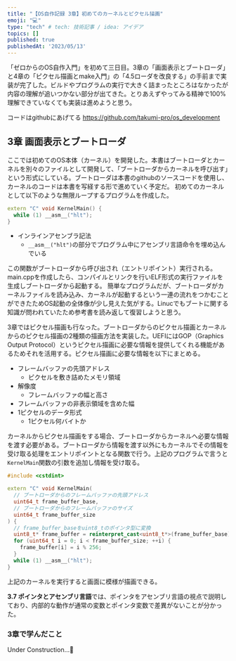 ```yaml
---
title: "【OS自作記録 3章】初めてのカーネルとピクセル描画"
emoji: "💻"
type: "tech" # tech: 技術記事 / idea: アイデア
topics: []
published: true
publishedAt: '2023/05/13'
---
```


「ゼロからのOS自作入門」を初めて三日目。3章の「画面表示とブートローダ」と4章の「ピクセル描画とmake入門」の「4.5ローダを改良する」の手前まで実装が完了した。ビルドやプログラムの実行で大きく詰まったところはなかったが内容の理解が追いつかない部分が出てきた。とりあえずやってみる精神で100%理解できていなくても実装は進めようと思う。

コードはgithubにあげてる
https://github.com/takumi-pro/os_development


## 3章 画面表示とブートローダ
ここでは初めてのOS本体（カーネル）を開発した。本書はブートローダとカーネルを別々のファイルとして開発して、「ブートローダからカーネルを呼び出す」という形式にしている。ブートローダは本書のgithubのソースコードを使用し、カーネルのコードは本書を写経する形で進めていく予定だ。
初めてのカーネルとして以下のような無限ループするプログラムを作成した。

```cpp:main.cpp
extern "C" void KernelMain() {
  while (1) __asm__("hlt");
}
```

- インラインアセンブラ記法
  - `__asm__("hlt")`の部分でプログラム中にアセンブリ言語命令を埋め込んでいる

この関数がブートローダから呼び出され（エントリポイント）実行される。main.cppを作成したら、コンパイルとリンクを行いELF形式の実行ファイルを生成しブートローダから起動する。
簡単なプログラムだが、ブートローダがカーネルファイルを読み込み、カーネルが起動するという一連の流れをつかむことができたためOS起動の全体像が少し見えた気がする。Linucでもブートに関する知識が問われていたため参考書を読み返して復習しようと思う。

3章ではピクセル描画も行なった。ブートローダからのピクセル描画とカーネルからのピクセル描画の2種類の描画方法を実装した。UEFIにはGOP（Graphics Output Protocol）というピクセル描画に必要な情報を提供してくれる機能があるためそれを活用する。ピクセル描画に必要な情報を以下にまとめる。

- フレームバッファの先頭アドレス
  - ピクセルを敷き詰めたメモリ領域
- 解像度
  - フレームバッファの幅と高さ
- フレームバッファの非表示領域を含めた幅
- 1ピクセルのデータ形式
  - 1ピクセル何バイトか

カーネルからピクセル描画をする場合、ブートローダからカーネルへ必要な情報を渡す必要がある。ブートローダから情報を渡す以外にもカーネルでその情報を受け取る処理をエントリポイントとなる関数で行う。上記のプログラムで言うと`KernelMain`関数の引数を追加し情報を受け取る。

```cpp:main.cpp
#include <cstdint>

extern "C" void KernelMain(
  // ブートローダからのフレームバッファの先頭アドレス
  uint64_t frame_buffer_base,
  // ブートローダからのフレームバッファのサイズ
  uint64_t frame_buffer_size
) {
  // frame_buffer_baseをuint8_tのポインタ型に変換
  uint8_t* frame_buffer = reinterpret_cast<uint8_t*>(frame_buffer_base);
  for (uint64_t i = 0; i < frame_buffer_size; ++i) {
    frame_buffer[i] = i % 256;
  }
  while (1) __asm__("hlt");
}
```

上記のカーネルを実行すると画面に模様が描画できる。

**3.7 ポインタとアセンブリ言語**では、ポインタをアセンブリ言語の視点で説明しており、内部的な動作が通常の変数とポインタ変数で差異がないことが分かった。

### 3章で学んだこと
Under Construction...👷
